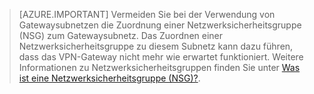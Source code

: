 >[AZURE.IMPORTANT] Vermeiden Sie bei der Verwendung von Gatewaysubnetzen die Zuordnung einer Netzwerksicherheitsgruppe (NSG) zum Gatewaysubnetz. Das Zuordnen einer Netzwerksicherheitsgruppe zu diesem Subnetz kann dazu führen, dass das VPN-Gateway nicht mehr wie erwartet funktioniert. Weitere Informationen zu Netzwerksicherheitsgruppen finden Sie unter [Was ist eine Netzwerksicherheitsgruppe (NSG)?](../articles/virtual-network/virtual-networks-nsg.md).




<!--HONumber=Oct16_HO2-->


